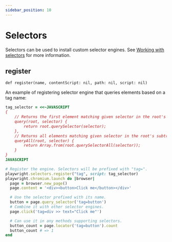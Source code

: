 ```yaml
---
sidebar_position: 10
---
```


# Selectors

Selectors can be used to install custom selector engines. See [Working with selectors](../selectors.md) for more
information.

## register

```
def register(name, contentScript: nil, path: nil, script: nil)
```

An example of registering selector engine that queries elements based on a tag name:

```ruby
tag_selector = <<~JAVASCRIPT
{
    // Returns the first element matching given selector in the root's subtree.
    query(root, selector) {
        return root.querySelector(selector);
    },
    // Returns all elements matching given selector in the root's subtree.
    queryAll(root, selector) {
        return Array.from(root.querySelectorAll(selector));
    }
}
JAVASCRIPT

# Register the engine. Selectors will be prefixed with "tag=".
playwright.selectors.register("tag", script: tag_selector)
playwright.chromium.launch do |browser|
  page = browser.new_page()
  page.content = '<div><button>Click me</button></div>'

  # Use the selector prefixed with its name.
  button = page.query_selector('tag=button')
  # Combine it with other selector engines.
  page.click('tag=div >> text="Click me"')

  # Can use it in any methods supporting selectors.
  button_count = page.locator('tag=button').count
  button_count # => 1
end
```


